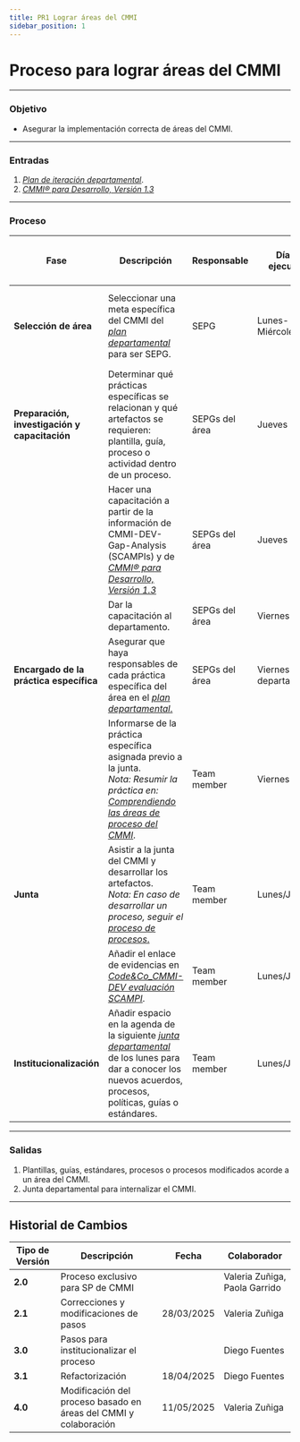 ```yaml
---
title: PR1 Lograr áreas del CMMI
sidebar_position: 1
---
```


# Proceso para lograr áreas del CMMI

---

### Objetivo

- Asegurar la implementación correcta de áreas del CMMI.

---

### Entradas

1. <u>_[Plan de iteración departamental](https://docs.google.com/spreadsheets/d/1yvqCf1wp_6ic0Xqwd4LDwk_sMfGdgWF-S9FTfnieVZQ/edit?usp=sharing)_</u>.
2. <u>_[CMMI® para Desarrollo, Versión 1.3](https://insights.sei.cmu.edu/documents/87/2010_019_001_28782.pdf)_</u>

---

### Proceso

| Fase                                          | Descripción                                                                                                                                                                                                                                                      | Responsable    | Día de ejecución | Meta y práctica específica del CMMI                                         |
| --------------------------------------------- | ---------------------------------------------------------------------------------------------------------------------------------------------------------------------------------------------------------------------------------------------------------------- | -------------- | ---------------- | --------------------------------------------------------------------------- |
| **Selección de área**                         | Seleccionar una meta específica del CMMI del <u>_[plan departamental](https://docs.google.com/spreadsheets/d/1yvqCf1wp_6ic0Xqwd4LDwk_sMfGdgWF-S9FTfnieVZQ/edit?usp=sharing)_</u> para ser SEPG.                                                                  | SEPG           | Lunes-Miércoles     | **OPF, SP 1.1** (Establecer las necesidades de proceso de la organización). |
|  **Preparación, investigación y capacitación**| Determinar qué prácticas específicas se relacionan y qué artefactos se requieren: plantilla, guía, proceso o actividad dentro de un proceso.                                                                                                                     | SEPGs del área | Jueves          | **OPF, SP 2.1** (Establecer los planes de acción de proceso).               |
|                                               | Hacer una capacitación a partir de la información de CMMI-DEV-Gap-Analysis (SCAMPIs) y de <u>_[CMMI® para Desarrollo, Versión 1.3](https://insights.sei.cmu.edu/documents/87/2010_019_001_28782.pdf)_</u>                                                        | SEPGs del área | Jueves          | **OPF, SP 2.1** (Establecer los planes de acción de proceso).               |
|                                               | Dar la capacitación al departamento.                                                                                                                                                                                                                             | SEPGs del área | Viernes          |                                                                             |
| **Encargado de la práctica específica**       | Asegurar que haya responsables de cada práctica específica del área en el <u>_[plan departamental](https://docs.google.com/spreadsheets/d/1yvqCf1wp_6ic0Xqwd4LDwk_sMfGdgWF-S9FTfnieVZQ/edit?usp=sharing)_. </u>                                                  | SEPGs del área | Viernes  (Daily departamental)           |                                                                             |
|                                               | Informarse de la práctica específica asignada previo a la junta. <br/> _Nota: Resumir la práctica en:_ <u>_[Comprendiendo las áreas de proceso del CMMI](https://docs.google.com/document/d/19lSwMuoRpzJko4hnMJNj_W6A81tCjo35x_u47YBxRyw/edit?usp=sharing)_</u>. | Team member    | Viernes            |                                                                             |
| **Junta**                                     | Asistir a la junta del CMMI y desarrollar los artefactos. <br/> _Nota: En caso de desarrollar un proceso, seguir el_ <u>_[proceso de procesos](/docs/procesos/PR2-definición-procesos)_.</u>                                                                     | Team member    | Lunes/Jueves    | **OPF, SP 2.1** (Establecer los planes de acción de proceso).               |
|                                               | Añadir el enlace de evidencias en _<u>[Code&Co_CMMI-DEV evaluación SCAMPI](https://docs.google.com/spreadsheets/d/1hW2CMK-EKuXaOXwrbGjtfbg8v-DST-pHOJA2ZV5LNhk/edit?usp=sharing)</u>_.                                                                           | Team member    | Lunes/Jueves    |                                                                             |
| **Institucionalización**                      | Añadir espacio en la agenda de la siguiente <u>_[junta departamental](https://drive.google.com/drive/folders/1uW11TAX4Z0pN9h2i6CwmBCDxTntzh1AS?usp=drive_link)_</u> de los lunes para dar a conocer los nuevos acuerdos, procesos, políticas, guías o estándares.                                        | Team member    | Lunes/Jueves    | **PP, SP 3.3** (Obtener el compromiso con el plan), **OPD SP 1.1** (Establecer los procesos estándar).                         |

---

### Salidas

1. Plantillas, guías, estándares, procesos o procesos modificados acorde a un área del CMMI.
2. Junta departamental para internalizar el CMMI.

---

## Historial de Cambios

| **Tipo de Versión** | **Descripción**                                                  | **Fecha**  | **Colaborador**               |
| ------------------- | ---------------------------------------------------------------- | ---------- | ----------------------------- |
| **2.0**             | Proceso exclusivo para SP de CMMI                                |            | Valeria Zuñiga, Paola Garrido |
| **2.1**             | Correcciones y modificaciones de pasos                           | 28/03/2025 | Valeria Zuñiga                |
| **3.0**             | Pasos para institucionalizar el proceso                          |            | Diego Fuentes                 |
| **3.1**             | Refactorización                                                  | 18/04/2025 | Diego Fuentes                 |
| **4.0**             | Modificación del proceso basado en áreas del CMMI y colaboración | 11/05/2025 | Valeria Zuñiga                |

